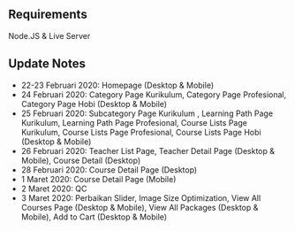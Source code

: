 ## Requirements
Node.JS & Live Server

## Update Notes
- 22-23 Februari 2020: Homepage (Desktop & Mobile)
- 24 Februari 2020: Category Page Kurikulum, Category Page Profesional, Category Page Hobi (Desktop & Mobile)
- 25 Februari 2020: Subcategory Page Kurikulum , Learning Path Page Kurikulum, Learning Path Page Profesional, Course Lists Page Kurikulum, Course Lists Page Profesional, Course Lists Page Hobi (Desktop & Mobile)
- 26 Februari 2020: Teacher List Page, Teacher Detail Page (Desktop & Mobile), Course Detail (Desktop)
- 28 Februari 2020: Course Detail Page (Desktop)
- 1 Maret 2020: Course Detail Page (Mobile)
- 2 Maret 2020: QC
- 3 Maret 2020: Perbaikan Slider, Image Size Optimization, View All Courses Page (Desktop & Mobile), View All Packages (Desktop & Mobile), Add to Cart (Desktop & Mobile)